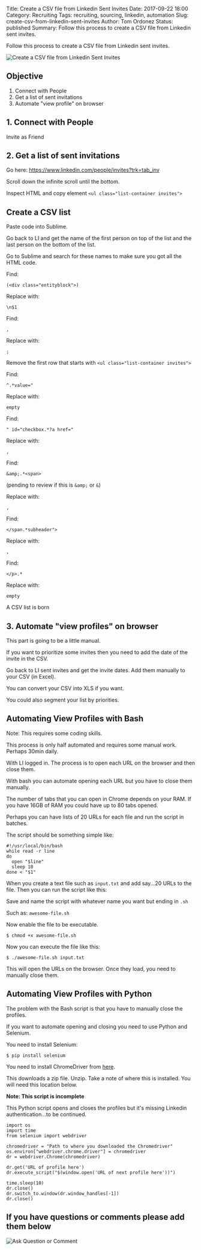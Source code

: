Title: Create a CSV file from Linkedin Sent Invites
Date: 2017-09-22 18:00
Category: Recruiting
Tags: recruiting, sourcing, linkedin, automation
Slug: create-csv-from-linkedin-sent-invites
Author: Tom Ordonez
Status: published
Summary: Follow this process to create a CSV file from Linkedin sent invites.

Follow this process to create a CSV file from Linkedin sent invites.

![Create a CSV file from Linkedin Sent Invites]({filename}/images/create-csv-from-linkedin-sent-invites.jpg)

## Objective

1. Connect with People
2. Get a list of sent invitations
3. Automate "view profile" on browser

## 1. Connect with People

Invite as Friend

## 2. Get a list of sent invitations

Go here: https://www.linkedin.com/people/invites?trk=tab_inv

Scroll down the infinite scroll until the bottom.

Inspect HTML and copy element `<ul class="list-container invites">`

## Create a CSV list

Paste code into Sublime.

Go back to LI and get the name of the first person on top of the list and the last person on the bottom of the list.

Go to Sublime and search for these names to make sure you got all the HTML code.

Find:

    (<div class="entityblock">)

Replace with:

    \n$1

Find:

    ,

Replace with:

    ;

Remove the first row that starts with `<ul class="list-container invites">`

Find:

    ^.*value="

Replace with:

    empty

Find:

    " id="checkbox.*?a href="

Replace with:

    ,

Find:

    &amp;.*<span>

(pending to review if this is `&amp;` or `&`)

Replace with:

    ,

Find:

    </span.*subheader">

Replace with:

    ,

Find:

    </p>.*

Replace with:

    empty

A CSV list is born

## 3. Automate "view profiles" on browser

This part is going to be a little manual.

If you want to prioritize some invites then you need to add the date of the invite in the CSV.

Go back to LI sent invites and get the invite dates. Add them manually to your CSV (in Excel).

You can convert your CSV into XLS if you want.

You could also segment your list by priorities.

## Automating View Profiles with Bash

Note: This requires some coding skills.

This process is only half automated and requires some manual work. Perhaps 30min daily.

With LI logged in. The process is to open each URL on the browser and then close them.

With bash you can automate opening each URL but you have to close them manually.

The number of tabs that you can open in Chrome depends on your RAM. If you have 16GB of RAM you could have up to 80 tabs opened.

Perhaps you can have lists of 20 URLs for each file and run the script in batches.

The script should be something simple like:

    #!/usr/local/bin/bash
    while read -r line
    do
      open "$line"
      sleep 10
    done < "$1"

When you create a text file such as `input.txt` and add say...20 URLs to the file. Then 
you can run the script like this:

Save and name the script with whatever name you want but ending in `.sh`

Such as: `awesome-file.sh`

Now enable the file to be executable.

    $ chmod +x awesome-file.sh

Now you can execute the file like this:

    $ ./awesome-file.sh input.txt

This will open the URLs on the browser. Once they load, you need to manually close them.

## Automating View Profiles with Python

The problem with the Bash script is that you have to manually close the profiles.

If you want to automate opening and closing you need to use Python and Selenium.

You need to install Selenium:

    $ pip install selenium

You need to install ChromeDriver from <a href="https://sites.google.com/a/chromium.org/chromedriver/downloads" target="_blank">here</a>.

This downloads a zip file. Unzip. Take a note of where this is installed. You will need this location below.

**Note: This script is incomplete**

This Python script opens and closes the profiles but it's missing Linkedin authentication...to be continued.

    import os
    import time
    from selenium import webdriver
    
    chromedriver = "Path to where you downloaded the Chromedriver"
    os.environ["webdriver.chrome.driver"] = chromedriver
    dr = webdriver.Chrome(chromedriver)
    
    dr.get('URL of profile here')
    dr.execute_script("$(window.open('URL of next profile here'))")
    
    time.sleep(10)
    dr.close()
    dr.switch_to.window(dr.window_handles[-1])
    dr.close()


## If you have questions or comments please add them below

![Ask Question or Comment]({filename}/images/tomordonez-ask-question-comment.gif)
